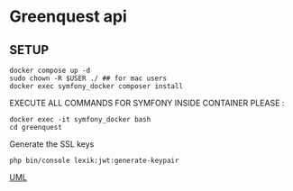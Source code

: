 # Greenquest api

## SETUP
```shell
docker compose up -d
sudo chown -R $USER ./ ## for mac users
docker exec symfony_docker composer install
```

EXECUTE ALL COMMANDS FOR SYMFONY INSIDE CONTAINER PLEASE :
```shell
docker exec -it symfony_docker bash
cd greenquest
```

Generate the SSL keys
```shell
php bin/console lexik:jwt:generate-keypair
```

[UML](./UML.md)


